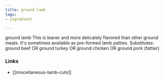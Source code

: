 ```yaml
---
title: ground lamb
tags:
- ingredient

---
```

ground lamb This is leaner and more delicately flavored than other ground meats. It's sometimes available as pre-formed lamb patties. Substitutes: ground beef OR ground turkey OR ground chicken OR ground pork (fattier)

### Links

* [[miscellaneous-lamb-cuts]]
